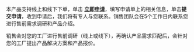 本产品支持线上和线下下单，单击 [**立即申请**](https://cloud.tencent.com/apply/p/gqn7hmu4ax8)，填写申请单上的相关信息，单击**提交申请**，收到申请后，我们将有专人与您联系。销售团队会在5个工作日内联系您进行售前需求调研和产品介绍。

销售会对您的工厂进行售前调研（线上或线下），再确认产品需求匹配后，会针对您的工厂提出产品解决方案和产品报价。

